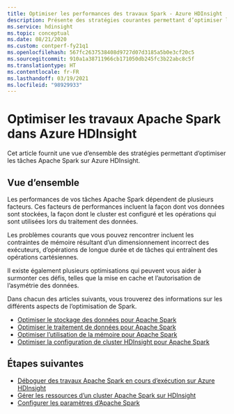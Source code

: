 ```yaml
---
title: Optimiser les performances des travaux Spark - Azure HDInsight
description: Présente des stratégies courantes permettant d’optimiser les performances des clusters Apache Spark dans Azure HDInsight.
ms.service: hdinsight
ms.topic: conceptual
ms.date: 08/21/2020
ms.custom: contperf-fy21q1
ms.openlocfilehash: 567fc2637538408d9727d07d3185a5b0e3cf20c5
ms.sourcegitcommit: 910a1a38711966cb171050db245fc3b22abc8c5f
ms.translationtype: HT
ms.contentlocale: fr-FR
ms.lasthandoff: 03/19/2021
ms.locfileid: "98929933"
---
```

# <a name="optimize-apache-spark-jobs-in-hdinsight"></a>Optimiser les travaux Apache Spark dans Azure HDInsight

Cet article fournit une vue d’ensemble des stratégies permettant d’optimiser les tâches Apache Spark sur Azure HDInsight.

## <a name="overview"></a>Vue d’ensemble

Les performances de vos tâches Apache Spark dépendent de plusieurs facteurs. Ces facteurs de performances incluent la façon dont vos données sont stockées, la façon dont le cluster est configuré et les opérations qui sont utilisées lors du traitement des données.

Les problèmes courants que vous pouvez rencontrer incluent les contraintes de mémoire résultant d’un dimensionnement incorrect des exécuteurs, d’opérations de longue durée et de tâches qui entraînent des opérations cartésiennes.

Il existe également plusieurs optimisations qui peuvent vous aider à surmonter ces défis, telles que la mise en cache et l’autorisation de l’asymétrie des données.

Dans chacun des articles suivants, vous trouverez des informations sur les différents aspects de l’optimisation de Spark.

* [Optimiser le stockage des données pour Apache Spark](optimize-data-storage.md)
* [Optimiser le traitement de données pour Apache Spark](optimize-data-processing.md)
* [Optimiser l’utilisation de la mémoire pour Apache Spark](optimize-memory-usage.md)
* [Optimiser la configuration de cluster HDInsight pour Apache Spark](optimize-cluster-configuration.md)

## <a name="next-steps"></a>Étapes suivantes

* [Déboguer des travaux Apache Spark en cours d’exécution sur Azure HDInsight](apache-spark-job-debugging.md)
* [Gérer les ressources d’un cluster Apache Spark sur HDInsight](apache-spark-resource-manager.md)
* [Configurer les paramètres d’Apache Spark](apache-spark-settings.md)
